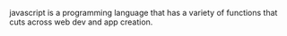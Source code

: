 javascript is a programming language that has a variety of functions that cuts across web dev and app creation.
